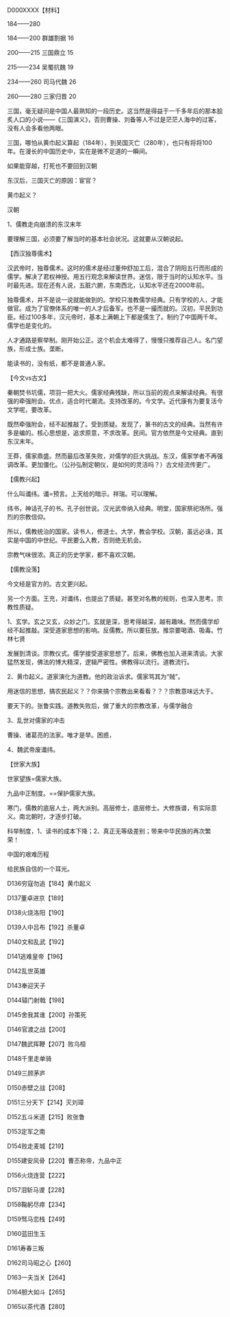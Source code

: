 D000XXXX【材料】

184——280



184——200 群雄割据 16

200——215 三国鼎立 15 

215——234 吴蜀抗魏 19

234——260 司马代魏 26

260——280 三家归晋 20



三国，毫无疑问是中国人最熟知的一段历史。这当然是得益于一千多年后的那本脍炙人口的小说——《三国演义》，否则曹操、刘备等人不过是茫茫人海中的过客，没有人会多看他两眼。

三国，哪怕从黄巾起义算起（184年），到吴国灭亡（280年），也只有将将100年。在漫长的中国历史中，实在是微不足道的一瞬间。



如果能穿越，打死也不要回到汉朝



东汉后，三国灭亡的原因：宦官？

黄巾起义？

汉朝



1、儒教走向崩溃的东汉末年



要理解三国，必须要了解当时的基本社会状况。这就要从汉朝说起。

【西汉独尊儒术】

汉武帝时，独尊儒术。这时的儒术是经过董仲舒加工后，混合了阴阳五行而形成的儒学。解决了君权神授。用五行观念来解读世界。迷信，限于当时的认知水平。当时最先进。现在还有人说，五脏六腑，东南西北，认知水平还在2000年前。

独尊儒术，并不是说一说就能做到的。学校只准教儒学经典。只有学校的人，才能做官。成为了官僚体系的唯一的人才后备军。也不是一撮而就的。汉初，平民到功臣。经过100多年，汉元帝时，基本上满朝上下都是儒生了。制约了中国两千年。儒学也是变化的。

人才通路是察举制。刚开始公正。这个机会太难得了，慢慢只推荐自己人。名门望族，形成士族。垄断。

能读书的，没有纸，都不是普通人家。

【今文vs古文】

秦朝焚书坑儒，项羽一把大火。儒家经典残缺，所以当前的观点来解读经典。有很强的牵强附会。优点，适合时代潮流。支持改革的。今文学。近代康有为要复活今文学呢，要改革。

既然牵强附会，经不起推敲了。受到质疑。发现了，篆书的古文的经典。当然有许多是编的。核心思想是，追求原意，不求改革。民间。官方依然是今文经典。直到东汉末年。

王莽，儒家鼎盛。然而最后改革失败，对儒学的巨大挑战。东汉，儒家学者不再强调改革。更加僵化。（公孙弘制定朝仪，是如何的灵活吗？）古文经流传更广。

【儒教兴起】

什么叫谶纬。谶=预言。上天给的暗示。祥瑞。可以理解。

纬书，神话孔子的书。孔子创世说。汉光武帝纳入经典。明堂，国家祭祀场所。强烈的宗教信仰。

所以，儒教统治的国家。读书人，修道士。大学，教会学校。汉朝，虽远必诛，其实是中国的中世纪。平民要么入教，否则绝无机会。

宗教气味很浓。真正的历史学家，都不喜欢汉朝。



【儒教没落】

今文经是官方的。古文更兴起。

另一个方面。王充，对谶纬，也提出了质疑。甚至对名教的规则，也深入思考。宗教性质疑。

1、玄学。玄之又玄，众妙之门。玄就是深，思考得越深，越有趣味。然而儒学却经不起推敲。深受道家思想的影响。反儒教。所以要狂放。推崇要喝酒、吸毒。竹林七贤

发展到清谈。宗教仪式。儒学接受道家思想了。后来，佛教也加入进来清谈。大家猛然发现，佛法的博大精深，逻辑严密性。佛教得以流行。道教流行。

2、黄巾起义。道家演化为道教。他的政治诉求。儒家骂其为“贼”。

用迷信的思想，搞农民起义？？你来搞个宗教出来看看？？？宗教意味远大于。

要天下的。张鲁实践。道教失败后，做了重大的宗教改革，与儒学融合

3、乱世对儒家的冲击

曹操、诸葛亮的法家。唯才是举。困惑，

4、魏武帝废谶纬。





【世家大族】

世家望族=儒家大族。

九品中正制度。==保护儒家大族。

寒门，儒教的底层人士，两大派别。高层修士，底层修士。大修族谱，有实际意义。南北朝时，才逐步打破。

科举制度，1、读书的成本下降；2、真正无等级差别；带来中华民族的再次繁荣！

中国的艰难历程



给民族自信的一个耳光。









D136穷寇勿追【184】黄巾起义

D137董卓进京【189】

D138火烧洛阳【190】

D139人中吕布【192】杀董卓

D140文和乱武【192】

D141逃难皇帝【196】

D142乱世英雄

D143奉迎天子

D144辕门射戟【198】

D145舍我其谁【200】孙策死

D146官渡之战【200】

D147魏武挥鞭【207】败乌桓

D148千里走单骑

D149三顾茅庐

D150赤壁之战【208】

D151三分天下【214】灭刘璋

D152五斗米道【215】败张鲁

D153定军之南

D154败走麦城【219】

D155建安风骨【220】曹丕称帝，九品中正

D156火烧连营【222】

D157泪斩马谡【228】

D158鞠躬尽瘁【234】

D159驽马恋栈【249】

D160蓝田生玉

D161寿春三叛

D162司马昭之心【260】

D163一夫当关【264】

D164胆大如斗【265】

D165以茶代酒【280】
